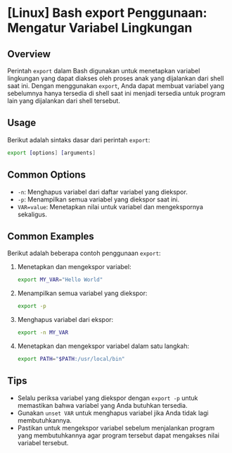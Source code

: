 # [Linux] Bash export Penggunaan: Mengatur Variabel Lingkungan

## Overview
Perintah `export` dalam Bash digunakan untuk menetapkan variabel lingkungan yang dapat diakses oleh proses anak yang dijalankan dari shell saat ini. Dengan menggunakan `export`, Anda dapat membuat variabel yang sebelumnya hanya tersedia di shell saat ini menjadi tersedia untuk program lain yang dijalankan dari shell tersebut.

## Usage
Berikut adalah sintaks dasar dari perintah `export`:

```bash
export [options] [arguments]
```

## Common Options
- `-n`: Menghapus variabel dari daftar variabel yang diekspor.
- `-p`: Menampilkan semua variabel yang diekspor saat ini.
- `VAR=value`: Menetapkan nilai untuk variabel dan mengekspornya sekaligus.

## Common Examples
Berikut adalah beberapa contoh penggunaan `export`:

1. Menetapkan dan mengekspor variabel:
   ```bash
   export MY_VAR="Hello World"
   ```

2. Menampilkan semua variabel yang diekspor:
   ```bash
   export -p
   ```

3. Menghapus variabel dari ekspor:
   ```bash
   export -n MY_VAR
   ```

4. Menetapkan dan mengekspor variabel dalam satu langkah:
   ```bash
   export PATH="$PATH:/usr/local/bin"
   ```

## Tips
- Selalu periksa variabel yang diekspor dengan `export -p` untuk memastikan bahwa variabel yang Anda butuhkan tersedia.
- Gunakan `unset VAR` untuk menghapus variabel jika Anda tidak lagi membutuhkannya.
- Pastikan untuk mengekspor variabel sebelum menjalankan program yang membutuhkannya agar program tersebut dapat mengakses nilai variabel tersebut.